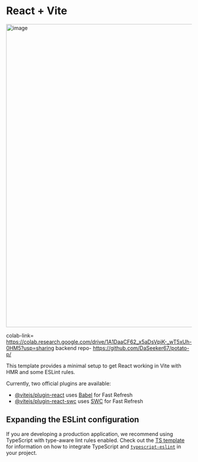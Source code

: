 # React + Vite
<img width="697" height="822" alt="image" src="https://github.com/user-attachments/assets/9d41b309-40e6-456c-aba9-c37532d02dee" />

colab-link= https://colab.research.google.com/drive/1A1DaaCF62_x5aDsVpjK-_wT5xUh-0HM5?usp=sharing
backend repo- https://github.com/DaSeeker67/potato-p/

This template provides a minimal setup to get React working in Vite with HMR and some ESLint rules.

Currently, two official plugins are available:

- [@vitejs/plugin-react](https://github.com/vitejs/vite-plugin-react/blob/main/packages/plugin-react) uses [Babel](https://babeljs.io/) for Fast Refresh
- [@vitejs/plugin-react-swc](https://github.com/vitejs/vite-plugin-react/blob/main/packages/plugin-react-swc) uses [SWC](https://swc.rs/) for Fast Refresh

## Expanding the ESLint configuration

If you are developing a production application, we recommend using TypeScript with type-aware lint rules enabled. Check out the [TS template](https://github.com/vitejs/vite/tree/main/packages/create-vite/template-react-ts) for information on how to integrate TypeScript and [`typescript-eslint`](https://typescript-eslint.io) in your project.
